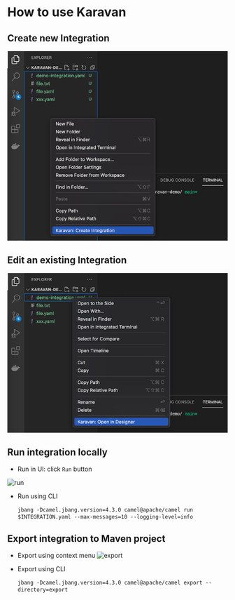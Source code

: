 # How to use Karavan 

## Create new Integration

![create](../images/create.png)

## Edit an existing Integration

![open](../images/open.png)


## Run integration locally
* Run in UI: click `Run` button 

![run](../images/run.png)

* Run using CLI
    ```shell
    jbang -Dcamel.jbang.version=4.3.0 camel@apache/camel run $INTEGRATION.yaml --max-messages=10 --logging-level=info
    ```

## Export integration to Maven project

* Export using context menu
![export](../images/export.png)

* Export using CLI
    ```shell
    jbang -Dcamel.jbang.version=4.3.0 camel@apache/camel export --directory=export
    ```